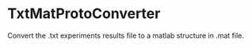 # TxtMatProtoConverter
Convert the .txt experiments results file to a matlab structure in .mat file.
